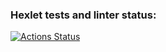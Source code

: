 ### Hexlet tests and linter status:
[![Actions Status](https://github.com/flinnhale/data-analytics-project-92/actions/workflows/hexlet-check.yml/badge.svg)](https://github.com/flinnhale/data-analytics-project-92/actions)